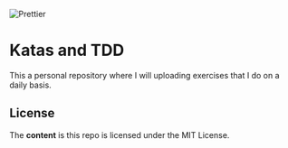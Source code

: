 ![Prettier](https://img.shields.io/badge/code_style-prettier-ff69b4.svg?style=flat-square)

# Katas and TDD

This a personal repository where I will uploading exercises that I do on a daily basis.

## License

The **content** is this repo is licensed under the MIT License.
